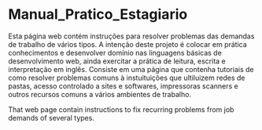 # Manual_Pratico_Estagiario

Esta página web contém instruções para resolver problemas das demandas de trabalho de vários tipos.
A intenção deste projeto é colocar em prática conhecimentos e desenvolver domínio nas linguagens básicas de desenvolvimento web, ainda exercitar a prática de leitura, escrita e interpretação em inglês.
Consiste em uma página que contenha tutoriais de como resolver problemas comuns à instuituições que ultiluizem redes de pastas, acesso controlado a sites e softwares, impressoras scanners e outros recursos comuns a vários ambientes de trabalho.

That web page contain instructions to fix recurring problems from  job demands of several types. 
